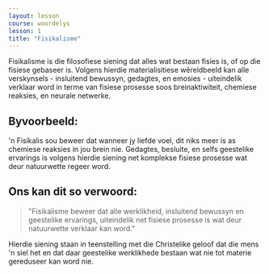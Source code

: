 ```yaml
---
layout: lesson
course: woordelys
lesson: 1
title: "Fisikalisme"
---
```


Fisikalisme is die filosofiese siening dat alles wat bestaan fisies is, of op die fisiese gebaseer is. Volgens hierdie materialisitiese wêreldbeeld kan alle verskynsels - insluitend bewussyn, gedagtes, en emosies - uiteindelik verklaar word in terme van fisiese prosesse soos breinaktiwiteit, chemiese reaksies, en neurale netwerke.

## Byvoorbeeld:

'n Fisikalis sou beweer dat wanneer jy liefde voel, dit niks meer is as chemiese reaksies in jou brein nie. Gedagtes, besluite, en selfs geestelike ervarings is volgens hierdie siening net komplekse fisiese prosesse wat deur natuurwette regeer word.

## Ons kan dit so verwoord:

> "Fisikalisme beweer dat alle werklikheid, insluitend bewussyn en geestelike ervarings, uiteindelik net fisiese prosesse is wat deur natuurwette verklaar kan word."

Hierdie siening staan in teenstelling met die Christelike geloof dat die mens 'n siel het en dat daar geestelike werklikhede bestaan wat nie tot materie gereduseer kan word nie.
